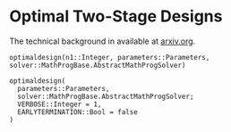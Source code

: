 # Optimal Two-Stage Designs

The technical background in available at [arxiv.org](https://arxiv.org/abs/1605.00249).

```@docs
optimaldesign(n1::Integer, parameters::Parameters, solver::MathProgBase.AbstractMathProgSolver)

optimaldesign(
  parameters::Parameters,
  solver::MathProgBase.AbstractMathProgSolver;
  VERBOSE::Integer = 1,
  EARLYTERMINATION::Bool = false
)
```
